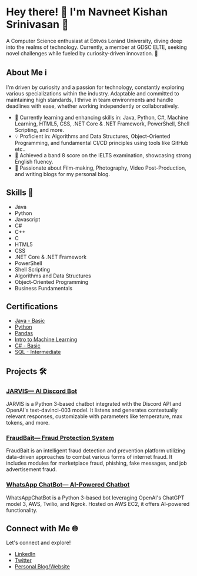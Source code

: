 # Hey there! 👋 I'm Navneet Kishan Srinivasan 🌟

A Computer Science enthusiast at Eötvös Loránd University, diving deep into the realms of technology. Currently, a member at GDSC ELTE, seeking novel challenges while fueled by curiosity-driven innovation. 🚀

## About Me ℹ️

I'm driven by curiosity and a passion for technology, constantly exploring various specializations within the industry. Adaptable and committed to maintaining high standards, I thrive in team environments and handle deadlines with ease, whether working independently or collaboratively.

- 🌱 Currently learning and enhancing skills in: Java, Python, C#, Machine Learning, HTML5, CSS, .NET Core & .NET Framework, PowerShell, Shell Scripting, and more.
- 💡 Proficient in: Algorithms and Data Structures, Object-Oriented Programming, and fundamental CI/CD principles using tools like GitHub etc..
- 🌟 Achieved a band 8 score on the IELTS examination, showcasing strong English fluency.
- 🎥 Passionate about Film-making, Photography, Video Post-Production, and writing blogs for my personal blog.

## Skills 🚀

- Java
- Python
- Javascript
- C#
- C++
- C
- HTML5
- CSS
- .NET Core & .NET Framework
- PowerShell
- Shell Scripting
- Algorithms and Data Structures
- Object-Oriented Programming
- Business Fundamentals
## Certifications

- [Java - Basic](https://github.com/NavneetKishanS/Certifications/blob/main/java_basic%20certificate_Navneet%20Kishan%20Srinivasan.pdf)
- [Python](https://github.com/NavneetKishanS/Certifications/blob/main/Navneet%20Kishan%20Srinivasan%20-%20Python.png)
- [Pandas](https://github.com/NavneetKishanS/Certifications/blob/main/Navneet%20Kishan%20Srinivasan%20-%20Pandas.png)
- [Intro to Machine Learning](https://github.com/NavneetKishanS/Certifications/blob/main/Navneet%20Kishan%20Srinivasan%20-%20Intro%20to%20Machine%20Learning.png)
- [C# - Basic](https://github.com/NavneetKishanS/Certifications/blob/main/C%23(basic)%20Certificate_Navneet%20Kishan%20Srinivasan.pdf)
- [SQL - Intermediate](https://github.com/NavneetKishanS/Certifications/blob/main/sql_intermediate%20certificate_Navneet%20Kishan%20Srinivasan.pdf)

## Projects 🛠️

### [JARVIS— AI Discord Bot](https://github.com/NavneetKishanS/JARVIS_DiscordBot)

JARVIS is a Python 3-based chatbot integrated with the Discord API and OpenAI's text-davinci-003 model. It listens and generates contextually relevant responses, customizable with parameters like temperature, max tokens, and more.

### [FraudBait— Fraud Protection System](https://github.com/NavneetKishanS/FraudBait_FraudProtectionProgram)

FraudBait is an intelligent fraud detection and prevention platform utilizing data-driven approaches to combat various forms of internet fraud. It includes modules for marketplace fraud, phishing, fake messages, and job advertisement fraud.

### [WhatsApp ChatBot— AI-Powered Chatbot](https://github.com/NavneetKishanS/WhatsAppChatBot)

WhatsAppChatBot is a Python 3-based bot leveraging OpenAI's ChatGPT model 3, AWS, Twilio, and Ngrok. Hosted on AWS EC2, it offers AI-powered functionality.

## Connect with Me 🌐

Let's connect and explore!

- [LinkedIn](https://www.linkedin.com/in/navneet-kishan-s)
- [Twitter](https://twitter.com/yourtwitterhandle)
- [Personal Blog/Website](https://www.yourwebsite.com)

<!-- Feel free to add more sections or customize as needed -->

